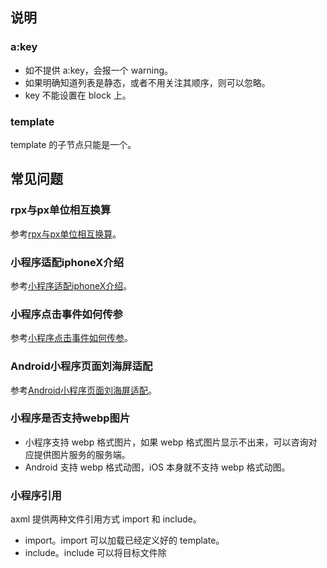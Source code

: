 ## 说明

### a:key

- 如不提供 a:key，会报一个 warning。
- 如果明确知道列表是静态，或者不用关注其顺序，则可以忽略。
- key 不能设置在 block 上。

### template
template 的子节点只能是一个。

## 常见问题

### rpx与px单位相互换算
参考[rpx与px单位相互换算](https://opendocs.alipay.com/support/01rb6o)。 

### 小程序适配iphoneX介绍
参考[小程序适配iphoneX介绍](https://opendocs.alipay.com/support/01rb0b)。 

### 小程序点击事件如何传参
参考[小程序点击事件如何传参](https://opendocs.alipay.com/support/01rb3d)。 

### Android小程序页面刘海屏适配
参考[Android小程序页面刘海屏适配](https://opendocs.alipay.com/support/01rb0g)。 

### 小程序是否支持webp图片

- 小程序支持 webp 格式图片，如果 webp 格式图片显示不出来，可以咨询对应提供图片服务的服务端。
- Android 支持 webp 格式动图，iOS 本身就不支持 webp 格式动图。

### 小程序引用
axml 提供两种文件引用方式 import 和 include。

- import。import 可以加载已经定义好的 template。
- include。include 可以将目标文件除 <template/> 外整个代码引入，相当于是拷贝到 include 位置。
- 引入路径。模板引入路径支持相对路径、绝对路径，也支持从 node_modules 目录载入第三方模块。

参考文档：[axml-引用](https://opendocs.alipay.com/mini/framework/import)。

### 小程序阻止事件冒泡
以关键字 on 为前缀的事件都是[冒泡事件](https://opendocs.alipay.com/mini/framework/events)，想要阻止冒泡可以使用以关键字 catch 为前缀的非冒泡事件来阻止。<br />使用关键字 catch 为前缀的非冒泡事件来阻止事件冒泡。  

### axml文件中能使用JS函数吗
不可以，axml 可以在数据绑定时做逻辑运算，不能调用 JS 函数。 

### template模板可以用自定义组件吗
template 中不能使用自定义组件。 

### template的is属性有什么做用
模板 [template](https://opendocs.alipay.com/mini/framework/axml-template) 的 is 属性可以使用 Mustache 语法，来动态决定具体渲染哪个模板。 

### 条件渲染，对比 a:if 与 hidden

- a:if 中的模板可能包含数据绑定，所以当 a:if 的条件值切换时，框架有局部渲染的过程，用于确保条件块在切换时销毁或重新渲染。此外， a:if 在初始渲染条件为 false 时，不触发任何渲染动作，当条件第一次变成 true 时才开始局部渲染。
- hidden 控制显示与隐藏，组件始终会被渲染。

**注意：** 一般来说，a:if 有更高的切换消耗而 hidden 有更高的初始渲染消耗。因此，在需要频繁切换的情景下，用 hidden 更好。如果在运行时条件改变不多则 a:if 较好。 

### 页面白屏报错：系统错误，请稍后重试

- 这是 render 层的报错，开发工具的调试器看不到错误日志。
- 系统错误，请稍后重试！一般是显示页面的 axml 渲染数据异常导致，可以侧重排查下显示页面的渲染数据，例如直接渲染了 {{object}}、{{objectArray}} 等引用类型数据；引用类型的数据渲染时应该指定到具体的属性值， 例如：{{object.name}}、{{objectArray[arrIndex].name}}。 
- 如果页面有使用 picker 组件，。<br />**注意：** range的数据类型，如果是 Object[]，必须要指定 range-key；picker 内指定当前选择项时，要指到具体的数据， 例如：{{objectArray[arrIndex].name}}。 

### axml中数据绑定时如何避免对-符号属性的解析
**问题描述：**<br />axml中，style 动态设置样式如果属性里带有'-'将会报错，如何避免对'-'的解析。<br />代码：
```
<view class="fi-title" style="{{margin:titleMargin?titleMargin:'0 0 8px 0'}}">title</view> <view class="fi-title" style="{{margin-bottom:titleMargin?titleMargin:'10px'}}">title</view>
```
代码中<br />
**margin：** style="{{margin:titleMargin?titleMargin:'0 0 8px 0'}}"正常；<br />
**margin-bottom：** style="{{margin-bottom:titleMargin?titleMargin:'10px'}}"报错。<br />
**原因分析：** {{}}是数据绑定时使用，{{}}内的属性会被认作变量来进行数据传递，变量的写法不支持-符号，所以会导致报错。<br />
**解决方案：** 样式属性名放在{{}}外，只对动态数值变量做逻辑判断处理即可。如：
```
<view class="fi-title" style="margin-bottom:{{titleMargin?titleMargin:'10px'}}" >title</view>
```

### 事件的函数能像JS一样传参吗
不支持。可以使用data-*自定义属性实现传参。<br />示例：
```json
<view data-test="1" onTap="onTap"> DataSet Test </view>
```
```javascript
Page({
  onTap(e) {
      console.info(e.currentTarget.dataset.test);
  }})
```

### 如何动态修改class样式

1. 通过三元运算符实现：
```javascript
<view class="{{条件表达式 ? 'classA' : 'classB'}}"></view>
```

2. 通过 setData 动态修改样式，但只能使用 style 行内样式实现：
```javascript
<view class="{{条件表达式 ? 'classA' : 'classB'}}"></view>
```
```json
Page({
    data:{
        width:'',      
        height:''
            },
    onLoad(){
         my.getSystemInfo({
             //获取手机系统信息，如窗口高度与宽度
            success:(res)=>
                  this.setData({
                    width:res.windowWidth ,         
                    height:res.windowHeight
                  })         
         }
         })       
    }
})
```
 
